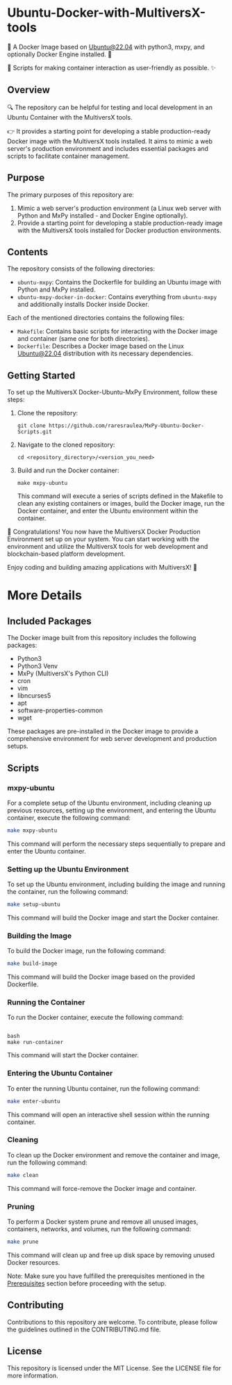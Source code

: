 # Ubuntu-Docker-with-MultiversX-tools

🐳 A Docker Image based on Ubuntu@22.04 with python3, mxpy, and optionally Docker Engine installed. 🚀

📜 Scripts for making container interaction as user-friendly as possible. ✨

## Overview

🔍 The repository can be helpful for testing and local development in an Ubuntu Container with the MultiversX tools.

👉 It provides a starting point for developing a stable production-ready Docker image with the MultiversX tools installed. It aims to mimic a web server's production environment and includes essential packages and scripts to facilitate container management.

## Purpose

The primary purposes of this repository are:

1. Mimic a web server's production environment (a Linux web server with Python and MxPy installed - and Docker Engine optionally).
2. Provide a starting point for developing a stable production-ready image with the MultiversX tools installed for Docker production environments.

## Contents

The repository consists of the following directories:

- `ubuntu-mxpy`: Contains the Dockerfile for building an Ubuntu image with Python and MxPy installed.
- `ubuntu-mxpy-docker-in-docker`: Contains everything from `ubuntu-mxpy` and additionally installs Docker inside Docker.

Each of the mentioned directories contains the following files:

- `Makefile`: Contains basic scripts for interacting with the Docker image and container (same one for both directories).
- `Dockerfile`: Describes a Docker image based on the Linux Ubuntu@22.04 distribution with its necessary dependencies.

## Getting Started

To set up the MultiversX Docker-Ubuntu-MxPy Environment, follow these steps:

1. Clone the repository:

   ```shell
   git clone https://github.com/raresraulea/MxPy-Ubuntu-Docker-Scripts.git
   ```

2. Navigate to the cloned repository:

   ```shell
   cd <repository_directory>/<version_you_need>
   ```

3. Build and run the Docker container:

   ```shell
   make mxpy-ubuntu
   ```

   This command will execute a series of scripts defined in the Makefile to clean any existing containers or images, build the Docker image, run the Docker container, and enter the Ubuntu environment within the container.

🎉 Congratulations! You now have the MultiversX Docker Production Environment set up on your system. You can start working with the environment and utilize the MultiversX tools for web development and blockchain-based platform development.

Enjoy coding and building amazing applications with MultiversX! 🚀




# More Details

## Included Packages

The Docker image built from this repository includes the following packages:

- Python3
- Python3 Venv
- MxPy (MultiversX's Python CLI)
- cron
- vim
- libncurses5
- apt
- software-properties-common
- wget

These packages are pre-installed in the Docker image to provide a comprehensive environment for web server development and production setups.

## Scripts

### mxpy-ubuntu

For a complete setup of the Ubuntu environment, including cleaning up previous resources, setting up the environment, and entering the Ubuntu container, execute the following command:

```bash
make mxpy-ubuntu
```

This command will perform the necessary steps sequentially to prepare and enter the Ubuntu container.

### Setting up the Ubuntu Environment

To set up the Ubuntu environment, including building the image and running the container, run the following command:

```bash
make setup-ubuntu
```

This command will build the Docker image and start the Docker container.

### Building the Image

To build the Docker image, run the following command:

```bash
make build-image
```

This command will build the Docker image based on the provided Dockerfile.

### Running the Container

To run the Docker container, execute the following command:

```

bash
make run-container
```

This command will start the Docker container.

### Entering the Ubuntu Container

To enter the running Ubuntu container, run the following command:

```bash
make enter-ubuntu
```

This command will open an interactive shell session within the running container.

### Cleaning

To clean up the Docker environment and remove the container and image, run the following command:

```bash
make clean
```

This command will force-remove the Docker image and container.

### Pruning

To perform a Docker system prune and remove all unused images, containers, networks, and volumes, run the following command:

```bash
make prune
```

This command will clean up and free up disk space by removing unused Docker resources.

Note: Make sure you have fulfilled the prerequisites mentioned in the [Prerequisites](#prerequisites) section before proceeding with the setup.

## Contributing

Contributions to this repository are welcome. To contribute, please follow the guidelines outlined in the CONTRIBUTING.md file.

## License

This repository is licensed under the MIT License. See the LICENSE file for more information.
